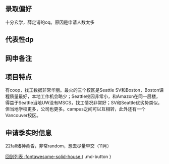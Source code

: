 ## 录取偏好
十分玄学，薛定谔的oq。原因是申请人数太多
## 代表性dp

## 网申备注

## 项目特点
有coop，找工数据非常华丽。最火的三个校区是Seattle SV和Boston，Boston课程质量最好，本地工作机会略少；Seattle校园非常小，和Amazon在同一层楼，得益于Seattle当地UW没有MSCS，找工情况非常好；SV和Seattle优劣势类似，但当地学校更多，公司也更多。campus之间可以互相转，此外还有一个Vancouver校区。
## 申请季实时信息
22fall诸神黄昏，非常random，想去尽量早交（11月）

[回到列表 :fontawesome-solid-house:](选校梯度.md){ .md-button }
